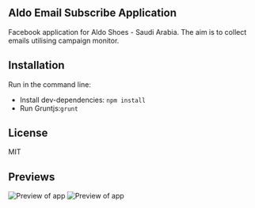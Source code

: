 ## Aldo Email Subscribe Application

Facebook application for Aldo Shoes - Saudi Arabia. The aim is to collect emails utilising campaign monitor.

## Installation


Run in the command line: 

- Install dev-dependencies: <code>npm install</code>
- Run Gruntjs:<code>grunt</code>


## License

MIT

## Previews
![Preview of app](https://cloud.githubusercontent.com/assets/6104940/15298803/22241cf6-1b99-11e6-9d10-ee7f11924ccf.png)
![Preview of app](https://cloud.githubusercontent.com/assets/6104940/15298804/22244ed8-1b99-11e6-9a4b-8cd58f1c4965.png)
